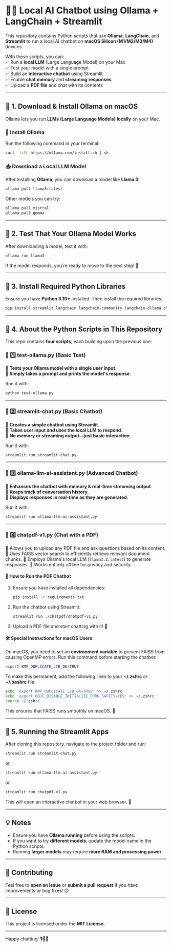 # 🦙💬 Local AI Chatbot using Ollama + LangChain + Streamlit

This repository contains Python scripts that use **Ollama**, **LangChain**, and **Streamlit** to run a local AI chatbot on **macOS Silicon (M1/M2/M3/M4)** devices.  

With these scripts, you can:  
✅ Run a **local LLM** (Large Language Model) on your Mac  
✅ Test your model with a single prompt  
✅ Build an **interactive chatbot** using Streamlit  
✅ Enable **chat memory** and **streaming responses**  
✅ Upload a **PDF file** and chat with its contents  

---

## **🔹 1. Download & Install Ollama on macOS**
Ollama lets you run **LLMs (Large Language Models) locally** on your Mac.  

### **🔽 Install Ollama**
Run the following command in your terminal:
```bash
curl -fsSL https://ollama.com/install.sh | sh
```

### **📥 Download a Local LLM Model**
After installing **Ollama**, you can download a model like **Llama 3**:
```bash
ollama pull llama3:latest
```
Other models you can try:
```bash
ollama pull mistral
ollama pull gemma
```

---

## **🔹 2. Test That Your Ollama Model Works**
After downloading a model, test it with:
```bash
ollama run llama3
```
If the model responds, you're ready to move to the next step! 🎉

---

## **🔹 3. Install Required Python Libraries**
Ensure you have **Python 3.10+** installed. Then install the required libraries:
```bash
pip install streamlit langchain langchain-community langchain-ollama ollama faiss-cpu pypdf
```

---

## **🔹 4. About the Python Scripts in This Repository**
This repo contains **four scripts**, each building upon the previous one:  

### **📄 1️⃣ test-ollama.py (Basic Test)**
🔹 **Tests your Ollama model with a single user input**.  
🔹 **Simply takes a prompt and prints the model's response**.  

Run it with:
```bash
python test-ollama.py
```

---

### **📄 2️⃣ streamlit-chat.py (Basic Chatbot)**
🔹 **Creates a simple chatbot using Streamlit**.  
🔹 **Takes user input and uses the local LLM to respond**.  
🔹 **No memory or streaming output—just basic interaction**.  

Run it with:
```bash
streamlit run streamlit-chat.py
```

---

### **📄 3️⃣ ollama-llm-ai-assistant.py (Advanced Chatbot)**
🔹 **Enhances the chatbot with memory & real-time streaming output**.  
🔹 **Keeps track of conversation history**.  
🔹 **Displays responses in real-time as they are generated**.  

Run it with:
```bash
streamlit run ollama-llm-ai-assistant.py
```

---

### **📄 4️⃣ chatpdf-v1.py (Chat with a PDF)**
🔹 Allows you to upload any PDF file and ask questions based on its content.
🔹 Uses FAISS vector search to efficiently retrieve relevant document chunks.
🔹 Employs Ollama's local LLM (`llama3.2:latest`) to generate responses.
🔹 Works entirely offline for privacy and security.

#### **🔹 How to Run the PDF Chatbot**
1. Ensure you have installed all dependencies:  
   ```bash
   pip install -r requirements.txt
   ```

2. Run the chatbot using Streamlit:
   ```bash
   streamlit run ./chatpdf/chatpdf-v1.py
   ```

3. Upload a PDF file and start chatting with it! 🚀

#### **🛠️ Special Instructions for macOS Users**
On macOS, you need to set an **environment variable** to prevent FAISS from causing OpenMP errors. Run this command before starting the chatbot:  
```bash
export KMP_DUPLICATE_LIB_OK=TRUE
```
To make this permanent, add the following lines to your **~/.zshrc** or **~/.bashrc** file:
```bash
echo 'export KMP_DUPLICATE_LIB_OK=TRUE' >> ~/.zshrc
echo 'export OBJC_DISABLE_INITIALIZE_FORK_SAFETY=YES' >> ~/.zshrc
source ~/.zshrc
```
This ensures that FAISS runs smoothly on macOS. 🚀  

---

## **🔹 5. Running the Streamlit Apps**
After cloning this repository, navigate to the project folder and run:
```bash
streamlit run streamlit-chat.py
```
or
```bash
streamlit run ollama-llm-ai-assistant.py
```
or
```bash
streamlit run chatpdf-v1.py
```
This will open an interactive chatbot in your web browser. 🚀  

---

## **💡 Notes**
- Ensure you have **Ollama running** before using the scripts.
- If you want to try **different models**, update the model name in the Python scripts.
- Running **larger models** may require **more RAM and processing power**.

---

## **🤝 Contributing**
Feel free to **open an issue** or **submit a pull request** if you have improvements or bug fixes! 😊

---

## **📜 License**
This project is licensed under the **MIT License**.

---
Happy chatting! 🎙️💬🚀
